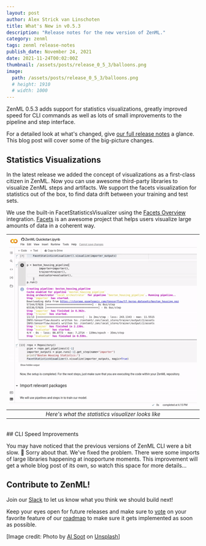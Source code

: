 ```yaml
---
layout: post
author: Alex Strick van Linschoten
title: What's New in v0.5.3
description: "Release notes for the new version of ZenML."
category: zenml
tags: zenml release-notes
publish_date: November 24, 2021
date: 2021-11-24T00:02:00Z
thumbnail: /assets/posts/release_0_5_3/balloons.png
image:
  path: /assets/posts/release_0_5_3/balloons.png
  # height: 1910
  # width: 1000
---
```


ZenML 0.5.3 adds support for statistics visualizations, greatly improved speed for CLI commands as well as lots of small improvements to the pipeline and step interface.

For a detailed look at what's changed, give [our full release notes](https://github.com/zenml-io/zenml/releases/tag/0.5.3) a glance. This blog post will cover some of the big-picture changes.

## Statistics Visualizations

In the latest release we added the concept of visualizations as a first-class citizen in ZenML. Now you can use awesome third-party libraries to visualize ZenML steps and artifacts. We support the facets visualization for statistics out of the box, to find data drift between your training and test sets.

We use the built-in FacetStatisticsVisualizer using the [Facets Overview](https://pypi.org/project/facets-overview/) integration. [Facets](https://pair-code.github.io/facets/) is an awesome project that helps users visualize large amounts of data in a coherent way.

| ![Here's what the statistics visualizer looks like](../assets/posts/release_0_5_3/stats.gif) |
|:--:|
| *Here's what the statistics visualizer looks like* |

<br>
## CLI Speed Improvements

You may have noticed that the previous versions of ZenML CLI were a bit slow. 😬 Sorry about that. We've fixed the problem. There were some imports of large libraries happening at inopportune moments. This improvement will get a whole blog post of its own, so watch this space for more details…

## Contribute to ZenML!

Join our [Slack](https://zenml.io/slack-invite/) to let us know what you think we should build next!

Keep your eyes open for future releases and make sure to [vote](https://github.com/zenml-io/zenml/discussions/categories/roadmap) on your favorite feature of our [roadmap](https://zenml.io/roadmap) to make sure it gets implemented as soon as possible.

[Image credit: Photo by [Al Soot](https://unsplash.com/@anspchee?utm_source=unsplash&utm_medium=referral&utm_content=creditCopyText) on [Unsplash](https://unsplash.com/images/things/balloon?utm_source=unsplash&utm_medium=referral&utm_content=creditCopyText)]
